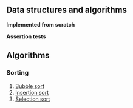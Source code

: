 ## Data structures and algorithms

**Implemented from scratch**

**Assertion tests**

## Algorithms
### Sorting
1. [Bubble sort](/sorting/bubble.js)
2. [Insertion sort](/sorting/insertion.js)
3. [Selection sort](/sorting/selection.js)
